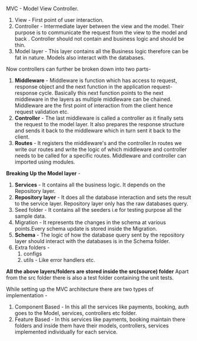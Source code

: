 MVC - Model View Controller.
1. View - First point of user interaction.
2. Controller - Intermediate layer between the view and the model. Their purpose is to communicate the request from the view to the model  and back . Controller should not contain and business logic and should be thin.
3. Model layer - This layer contains all the Business logic therefore can be fat in nature. Models also interact with the databases.

Now controllers  can further be broken down into two parts- 
1. **Middleware** - Middleware is function which has access to request, response object and the next function in the application request-response cycle. Basically this next function points to the next middleware in the layers as multiple middleware can be chained. 
        Middleware are the first point of interaction from the client hence request validation etc.
2. **Controller** - The last middleware is called a controller as it finally sets the request to the model layer. It also prepares the response structure and sends it back to the middleware which in turn sent it back to the client.
3. **Routes** - It registers the middleware's and the controller.In routes we write our routes and write the logic of which middleware and controller needs to be called for a specific routes. Middleware and controller can imported using modules.

**Breaking Up the Model layer** - 
1. **Services** - It contains all the business logic. It depends on the Repository layer.
2. **Repository layer** - It does all the database interaction and sets the result to the service layer. Repository layer only has the raw databases query.
3. Seed folder - It contains all the seeders i.e for testing purpose all the sample data.
4. Migration - It represents the changes in the schema at various points.Every schema update is stored inside the Migration.
5. **Schema** - The logic of how the  database query sent by the repository layer should interact with the databases is in the Schema folder.
6. Extra folders - 
    1. configs
    2. utils - Like error handlers etc.

**All the above layers/folders are stored inside the src(source) folder**
Apart from the src folder there is also a test folder containing the unit tests.

While setting up the MVC architecture there are two types of implementation -
1. Component Based  - In this all the services like payments, booking, auth goes to the Model, services, controllers etc folder.
2. Feature Based - In this services like payments, booking maintain there folders and inside them have their models, controllers, services implemented individually for each service.
